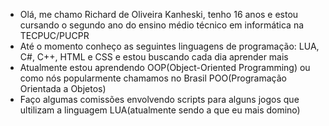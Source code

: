 - Olá, me chamo Richard de Oliveira Kanheski, tenho 16 anos e estou cursando o segundo ano do ensino médio técnico em informática na TECPUC/PUCPR
- Até o momento conheço as seguintes linguagens de programação: LUA, C#, C++, HTML e CSS e estou buscando cada dia aprender mais
- Atualmente estou aprendendo OOP(Object-Oriented Programming) ou como nós popularmente chamamos no Brasil POO(Programação Orientada a Objetos)
- Faço algumas comissões envolvendo scripts para alguns jogos que ultilizam a linguagem LUA(atualmente sendo a que eu mais domino)
